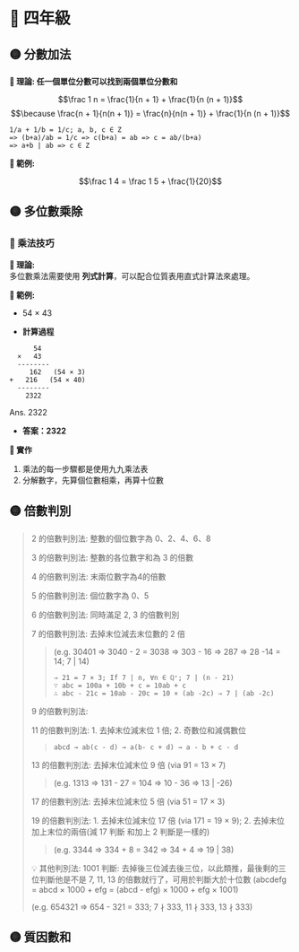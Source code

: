 # 📖 四年級

## 🟡 分數加法

**📌 理論: 任一個單位分數可以找到兩個單位分數和**

$$\frac 1 n = \frac{1}{n + 1} + \frac{1}{n (n + 1)}$$
$$\because \frac{n + 1}{n(n + 1)} = \frac{n}{n(n + 1)} + \frac{1}{n (n + 1)}$$

```proof
1/a + 1/b = 1/c; a, b, c ∈ Z
=> (b+a)/ab = 1/c => c(b+a) = ab => c = ab/(b+a)
=> a+b | ab => c ∈ Z
```

**📌 範例:**

$$\frac 1 4 = \frac 1 5 + \frac{1}{20}$$

## 🟡 多位數乘除

### 🔢 乘法技巧

**📌 理論:**  
多位數乘法需要使用 **列式計算**，可以配合位質表用直式計算法來處理。

**📌 範例:**

- 54 × 43

- **計算過程**

```note
      54
  ×   43
  --------
     162   (54 × 3)
+   216   (54 × 40)
  --------
    2322
```

Ans. 2322

- **答案：2322**

**📝 實作**

1. 乘法的每一步驟都是使用九九乘法表
2. 分解數字，先算個位數相乘，再算十位數

## 🟡 倍數判別

> 2 的倍數判別法: 整數的個位數字為 0、2、4、6、8
>
> 3 的倍數判別法: 整數的各位數字和為 3 的倍數
>
> 4 的倍數判別法: 末兩位數字為4的倍數
>
> 5 的倍數判別法: 個位數字為 0、5
>
> 6 的倍數判別法: 同時滿足 2, 3 的倍數判別
>
> 7 的倍數判別法: 去掉末位減去末位數的 2 倍
>
> > (e.g. 30401 ⇒ 3040 - 2 = 3038 ⇒ 303 - 16 ⇒ 287 ⇒ 28 -14 = 14; 7 | 14)
> >
> > ```proof
> > ⇒ 21 = 7 × 3; If 7 | n, ∀n ∈ ℚ⁺; 7 | (n - 21)
> > ∵ abc = 100a + 10b + c = 10ab + c
> > ∴ abc - 21c = 10ab - 20c = 10 × (ab -2c) ⇒ 7 | (ab -2c)
> > ```
>
> 9 的倍數判別法:
>
> 11 的倍數判別法: 1. 去掉末位減末位 1 倍; 2. 奇數位和減偶數位
>
> > ```proof
> > abcd → ab(c - d) → a(b- c + d) → a - b + c - d
> >
> > ```
>
> 13 的倍數判別法: 去掉末位減末位 9 倍 (via 91 = 13 × 7)
>
> > (e.g. 1313 ⇒ 131 - 27 = 104 ⇒ 10 - 36 ⇒ 13 | -26)
>
> 17 的倍數判別法: 去掉末位減末位 5 倍 (via 51 = 17 × 3)
>
> 19 的倍數判別法: 1. 去掉末位減末位 17 倍 (via 171 = 19 × 9); 2. 去掉末位加上末位的兩倍(減 17 判斷 和加上 2 判斷是一樣的)
>
> > (e.g. 3344 ⇒ 334 + 8 = 342 ⇒ 34 + 4 ⇒ 19 | 38)
>
> 💡 其他判別法: 1001 判斷: 去掉後三位減去後三位，以此類推，最後剩的三位判斷他是不是 7, 11, 13 的倍數就行了，可用於判斷大於十位數 (abcdefg = abcd × 1000 + efg = (abcd - efg) × 1000 + efg × 1001)
>
> (e.g. 654321 ⇒ 654 - 321 = 333; 7 ∤ 333, 11 ∤ 333, 13 ∤ 333)

## 🟡 質因數和

```

```
